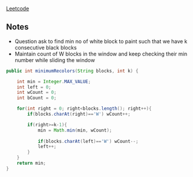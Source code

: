 [Leetcode](https://leetcode.com/problems/minimum-recolors-to-get-k-consecutive-black-blocks/)

## Notes
 - Question ask to find min no of white block to paint such that we have k consecutive black blocks
 - Maintain count of W blocks in the window and keep checking their min number while sliding the window 

```java
public int minimumRecolors(String blocks, int k) {

	int min = Integer.MAX_VALUE;
	int left = 0;
	int wCount = 0;
	int bCount = 0;

	for(int right = 0; right<blocks.length(); right++){
		if(blocks.charAt(right)=='W') wCount++;

		if(right>=k-1){
			min = Math.min(min, wCount);
			
			if(blocks.charAt(left)=='W') wCount--;
			left++;
		}
	}
	return min;
}

```